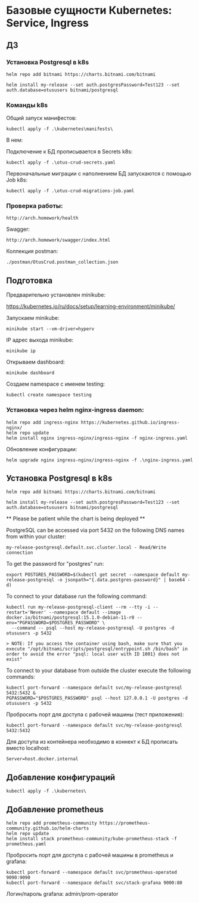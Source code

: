 # Базовые сущности Кubernetes: Service, Ingress

## ДЗ

### Установка Postgresql в k8s
    helm repo add bitnami https://charts.bitnami.com/bitnami

    helm install my-release --set auth.postgresPassword=Test123 --set auth.database=otususers bitnami/postgresql

### Команды k8s

Общий запуск манифестов:

    kubectl apply -f .\kubernetes\manifests\

В нем:

Подключение к БД прописывается в Secrets k8s:

    kubectl apply -f .\otus-crud-secrets.yaml

Первоначальные миграции с наполнением БД запускаются с помощью Job k8s:

    kubectl apply -f .\otus-crud-migrations-job.yaml

### Проверка работы:

    http://arch.homework/health

Swagger:

    http://arch.homework/swagger/index.html

Коллекция postman:

    ./postman/OtusCrud.postman_collection.json

## Подготовка
Предварительно установлен minikube:

https://kubernetes.io/ru/docs/setup/learning-environment/minikube/

Запускаем minikube:
 
    minikube start --vm-driver=hyperv

IP адрес выхода minikube:
    
    minikube ip

Открываем dashboard:

    minikube dashboard

Создаем namespace с именем testing: 

    kubectl create namespace testing

### Установка через helm nginx-ingress daemon:

    helm repo add ingress-nginx https://kubernetes.github.io/ingress-nginx/
    helm repo update
    helm install nginx ingress-nginx/ingress-nginx -f nginx-ingress.yaml

Обновление конфигурации:

    helm upgrade nginx ingress-nginx/ingress-nginx -f .\nginx-ingress.yaml

## Установка Postgresql в k8s

    helm repo add bitnami https://charts.bitnami.com/bitnami

    helm install my-release --set auth.postgresPassword=Test123 --set auth.database=otususers bitnami/postgresql

** Please be patient while the chart is being deployed **

PostgreSQL can be accessed via port 5432 on the following DNS names from within your cluster:

    my-release-postgresql.default.svc.cluster.local - Read/Write connection

To get the password for "postgres" run:

    export POSTGRES_PASSWORD=$(kubectl get secret --namespace default my-release-postgresql -o jsonpath="{.data.postgres-password}" | base64 -d)

To connect to your database run the following command:

    kubectl run my-release-postgresql-client --rm --tty -i --restart='Never' --namespace default --image docker.io/bitnami/postgresql:15.1.0-debian-11-r0 --env="PGPASSWORD=$POSTGRES_PASSWORD" \
      --command -- psql --host my-release-postgresql -U postgres -d otususers -p 5432

    > NOTE: If you access the container using bash, make sure that you execute "/opt/bitnami/scripts/postgresql/entrypoint.sh /bin/bash" in order to avoid the error "psql: local user with ID 1001} does not exist"

To connect to your database from outside the cluster execute the following commands:

    kubectl port-forward --namespace default svc/my-release-postgresql 5432:5432 &
    PGPASSWORD="$POSTGRES_PASSWORD" psql --host 127.0.0.1 -U postgres -d otususers -p 5432

Пробросить порт для доступа с рабочей машины (тест приложения):
    
    kubectl port-forward --namespace default svc/my-release-postgresql 5432:5432

Для доступа из контейнера необходимо в коннект к БД прописать вместо localhost:

    Server=host.docker.internal

## Добавление конфигураций
    
    kubectl apply -f .\kubernetes\

## Добавление prometheus

    helm repo add prometheus-community https://prometheus-community.github.io/helm-charts
    helm repo update
    helm install stack prometheus-community/kube-prometheus-stack -f prometheus.yaml

Пробросить порт для доступа с рабочей машины в prometheus и grafana:

    kubectl port-forward --namespace default svc/prometheus-operated 9090:9090
    kubectl port-forward --namespace default svc/stack-grafana 9000:80

Логин/пароль grafana: admin/prom-operator


